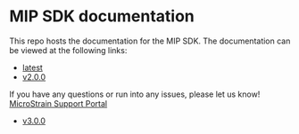 # MIP SDK documentation

This repo hosts the documentation for the MIP SDK. The documentation can be viewed at the following links:

* [latest](https://lord-microstrain.github.io/mip_sdk_documentation/latest)
* [v2.0.0](https://lord-microstrain.github.io/mip_sdk_documentation/v2.0.0)

If you have any questions or run into any issues, please let us know! [MicroStrain Support Portal](https://support.microstrain.com)
* [v3.0.0](https://lord-microstrain.github.io/mip_sdk_documentation/v3.0.0)
